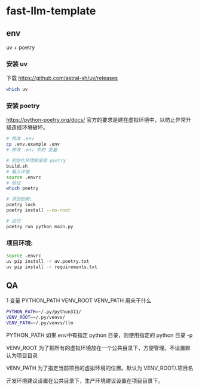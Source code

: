 # fast-llm-template

## env

uv + poetry

### 安装 uv

下载 https://github.com/astral-sh/uv/releases

```bash
which uv
```

### 安装 poetry

https://python-poetry.org/docs/ 官方的要求是建在虚拟环境中，以防止异常升级造成环境破坏。

```bash
# 修改 .env
cp .env.example .env
# 修改 .env 中的 变量

# 初始化环境和安装 poetry
build.sh
# 载入环境
source .envrc
# 验证
which poetry

# 添加依赖:
poetry lock
poetry install --no-root

# 运行
poetry run python main.py
```

### 项目环境:

```bash
source .envrc
uv pip install -r uv.poetry.txt
uv pip install -r requirements.txt
```

## QA

1 变量 PYTHON_PATH VENV_ROOT VENV_PATH 用来干什么

```bash
PYTHON_PATH=~/.py/python311/
VENV_ROOT=~/.py/venvs/
VENV_PATH=~/.py/venvs/llm
```

PYTHON_PATH 如果.env中有指定 python 目录，则使用指定的 python 目录 -p

VENV_ROOT 为了把所有的虚拟环境放在一个公共目录下，方便管理。不设置默认为项目目录

VENV_PATH 为了指定当前项目的虚拟环境的位置。默认为 VENV_ROOT/.项目名

开发环境建议设置在公共目录下，生产环境建议设置在项目目录下。
